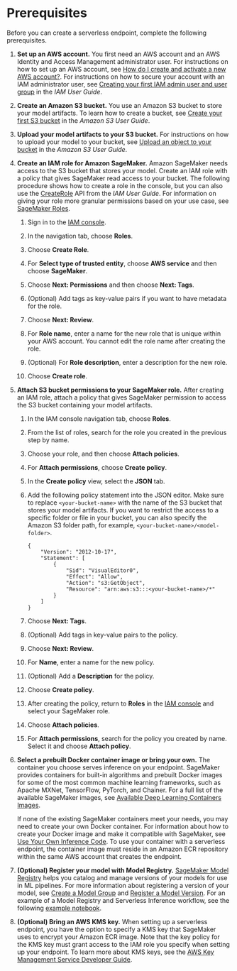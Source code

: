 # Prerequisites<a name="serverless-endpoints-prerequisites"></a>

Before you can create a serverless endpoint, complete the following prerequisites\.

1. **Set up an AWS account\.** You first need an AWS account and an AWS Identity and Access Management administrator user\. For instructions on how to set up an AWS account, see [How do I create and activate a new AWS account?](http://aws.amazon.com/premiumsupport/knowledge-center/create-and-activate-aws-account/)\. For instructions on how to secure your account with an IAM administrator user, see [Creating your first IAM admin user and user group](https://docs.aws.amazon.com/IAM/latest/UserGuide/getting-started_create-admin-group.html) in the *IAM User Guide*\.

1. **Create an Amazon S3 bucket\.** You use an Amazon S3 bucket to store your model artifacts\. To learn how to create a bucket, see [Create your first S3 bucket](https://docs.aws.amazon.com/AmazonS3/latest/userguide/creating-bucket.html) in the *Amazon S3 User Guide*\.

1. **Upload your model artifacts to your S3 bucket\.** For instructions on how to upload your model to your bucket, see [Upload an object to your bucket](https://docs.aws.amazon.com/AmazonS3/latest/userguide/uploading-an-object-bucket.html) in the *Amazon S3 User Guide*\.

1. **Create an IAM role for Amazon SageMaker\.** Amazon SageMaker needs access to the S3 bucket that stores your model\. Create an IAM role with a policy that gives SageMaker read access to your bucket\. The following procedure shows how to create a role in the console, but you can also use the [CreateRole](https://docs.aws.amazon.com/IAM/latest/APIReference/API_CreateRole.html) API from the *IAM User Guide*\. For information on giving your role more granular permissions based on your use case, see [SageMaker Roles](sagemaker-roles.md#sagemaker-roles-createmodel-perms)\.

   1. Sign in to the [IAM console](https://console.aws.amazon.com/iam/)\.

   1. In the navigation tab, choose **Roles**\.

   1. Choose **Create Role**\.

   1. For **Select type of trusted entity**, choose **AWS service** and then choose **SageMaker**\.

   1. Choose **Next: Permissions** and then choose **Next: Tags**\.

   1. \(Optional\) Add tags as key\-value pairs if you want to have metadata for the role\.

   1. Choose **Next: Review**\.

   1.  For **Role name**, enter a name for the new role that is unique within your AWS account\. You cannot edit the role name after creating the role\.

   1. \(Optional\) For **Role description**, enter a description for the new role\.

   1. Choose **Create role**\.

1. **Attach S3 bucket permissions to your SageMaker role\.** After creating an IAM role, attach a policy that gives SageMaker permission to access the S3 bucket containing your model artifacts\.

   1. In the IAM console navigation tab, choose **Roles**\.

   1. From the list of roles, search for the role you created in the previous step by name\.

   1. Choose your role, and then choose **Attach policies**\.

   1. For **Attach permissions**, choose **Create policy**\.

   1. In the **Create policy** view, select the **JSON** tab\.

   1. Add the following policy statement into the JSON editor\. Make sure to replace `<your-bucket-name>` with the name of the S3 bucket that stores your model artifacts\. If you want to restrict the access to a specific folder or file in your bucket, you can also specify the Amazon S3 folder path, for example, `<your-bucket-name>/<model-folder>`\.

      ```
      {
          "Version": "2012-10-17",
          "Statement": [
              {
                  "Sid": "VisualEditor0",
                  "Effect": "Allow",
                  "Action": "s3:GetObject",
                  "Resource": "arn:aws:s3:::<your-bucket-name>/*"
              }
          ]
      }
      ```

   1. Choose **Next: Tags**\.

   1. \(Optional\) Add tags in key\-value pairs to the policy\.

   1. Choose **Next: Review**\.

   1. For **Name**, enter a name for the new policy\.

   1. \(Optional\) Add a **Description** for the policy\.

   1. Choose **Create policy**\.

   1. After creating the policy, return to **Roles** in the [IAM console](https://console.aws.amazon.com/iam/) and select your SageMaker role\.

   1. Choose **Attach policies**\.

   1. For **Attach permissions**, search for the policy you created by name\. Select it and choose **Attach policy**\.

1. **Select a prebuilt Docker container image or bring your own\.** The container you choose serves inference on your endpoint\. SageMaker provides containers for built\-in algorithms and prebuilt Docker images for some of the most common machine learning frameworks, such as Apache MXNet, TensorFlow, PyTorch, and Chainer\. For a full list of the available SageMaker images, see [Available Deep Learning Containers Images](https://github.com/aws/deep-learning-containers/blob/master/available_images.md)\.

   If none of the existing SageMaker containers meet your needs, you may need to create your own Docker container\. For information about how to create your Docker image and make it compatible with SageMaker, see [Use Your Own Inference Code](your-algorithms-inference-main.md)\. To use your container with a serverless endpoint, the container image must reside in an Amazon ECR repository within the same AWS account that creates the endpoint\.

1. **\(Optional\) Register your model with Model Registry\.** [SageMaker Model Registry](model-registry.md) helps you catalog and manage versions of your models for use in ML pipelines\. For more information about registering a version of your model, see [Create a Model Group](model-registry-model-group.md) and [Register a Model Version](model-registry-version.md)\. For an example of a Model Registry and Serverless Inference workflow, see the following [example notebook](https://github.com/aws/amazon-sagemaker-examples/blob/main/serverless-inference/serverless-model-registry.ipynb)\.

1. **\(Optional\) Bring an AWS KMS key\.** When setting up a serverless endpoint, you have the option to specify a KMS key that SageMaker uses to encrypt your Amazon ECR image\. Note that the key policy for the KMS key must grant access to the IAM role you specify when setting up your endpoint\. To learn more about KMS keys, see the [AWS Key Management Service Developer Guide](https://docs.aws.amazon.com/kms/latest/developerguide/overview.html)\.